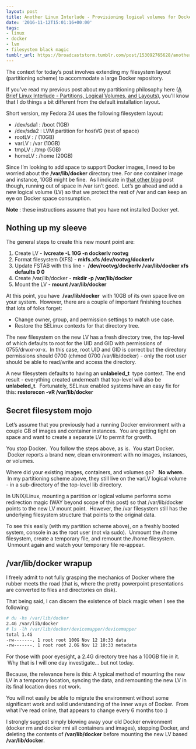 ```yaml
---
layout: post
title: Another Linux Interlude - Provisioning logical volumes for Docker
date: '2016-11-12T15:01:16+00:00'
tags:
- linux
- docker
- lvm
- filesystem black magic
tumblr_url: https://broadcaststorm.tumblr.com/post/153092765628/another-linux-interlude-provisioning-logical
---
```

The context for today’s post involves extending my filesystem layout (partitioning scheme) to accommodate a large Docker repository.

If you’ve read my previous post about my partitioning philosophy here ([A Brief Linux Interlude - Partitions, Logical Volumes, and Layouts](/a-brief-linux-interlude-partitions-logical/)), you’ll know that I do things a bit different from the default installation layout.

Short version, my Fedora 24 uses the following filesystem layout:

- /dev/sda1 : /boot (1GB)  
- /dev/sda2 : LVM partition for hostVG (rest of space)  
- rootLV : / (10GB)  
- varLV : /var (10GB)  
- tmpLV : /tmp (5GB)  
- homeLV : /home (20GB)  

Since I’m looking to add space to support Docker images, I need to be worried about the **/var/lib/docker** directory tree. For one container image and instance, 10GB might be fine. &nbsp;As I indicate in [that other blog](a-brief-linux-interlude-partitions-logical/) post though, running out of space in /var isn’t good. &nbsp;Let’s go ahead and add a new logical volume (LV) so that we protect the rest of /var and can keep an eye on Docker space consumption. &nbsp;

**Note** : these instructions assume that you have not installed Docker yet.

## Nothing up my sleeve

The general steps to create this new mount point are:

1. Create LV - **lvcreate -L 10G -n dockerlv rootvg**  
2. Format filesystem (XFS) - **mkfs.xfs /dev/rootvg/dockerlv**  
3. Update FSTAB with this line -&nbsp; **/dev/rootvg/dockerlv /var/lib/docker xfs defaults 0 0**
4. Create /var/lib/docker - **mkdir -p /var/lib/docker**  
5. Mount the LV - **mount /var/lib/docker**  

At this point, you have&nbsp; **/var/lib/docker&nbsp;** with 10GB of its own space live on your system. &nbsp;However, there are a couple of important finishing touches that lots of folks forget:

- Change owner, group, and permission settings to match use case.  
- Restore the SELinux contexts for that directory tree.  

The new filesystem on the new LV has a fresh directory tree, the top-level of which defaults to root for the UID and GID with permissions of 0755/drwxr-xr-x. &nbsp;In this case, root UID and GID is correct but the directory permissions should 0700 (chmod 0700 /var/lib/docker) - only the root user should be able to read/write and access the directory.

A new filesystem defaults to having an **unlabeled\_t** &nbsp;type context. The end result - everything created underneath that top-level will also be **unlabeled\_t**. &nbsp;Fortunately, SELinux enabled systems have an easy fix for this: **restorecon -vR /var/lib/docker**

## Secret filesystem mojo

Let’s assume that you previously had a running Docker environment with a couple GB of images and container instances. &nbsp;You are getting tight on space and want to create a separate LV to permit for growth.

You stop Docker. &nbsp;You follow the steps above, as is. &nbsp;You start Docker. &nbsp;Docker reports a brand new, clean environment with no images, instances, or volumes.

Where did your existing images, containers, and volumes go? &nbsp; **No where.** &nbsp;In my partitioning scheme above, they still live on the varLV logical volume - in a sub-directory of the top-level lib directory.

In UNIX/Linux, mounting a partition or logical volume performs some redirection magic (WAY beyond scope of this post) so that /var/lib/docker points to the new LV mount point. &nbsp;However, the /var filesystem still has the underlying filesystem structure that points to the original data.

To see this easily (with my partition scheme above), on a freshly booted system, console in as the root user (not via sudo). &nbsp;Unmount the /home filesystem, create a temporary file, and remount the /home filesystem. &nbsp;Unmount again and watch your temporary file re-appear.

## /var/lib/docker wrapup

I freely admit to not fully grasping the mechanics of Docker where the rubber meets the road (that is, where the pretty powerpoint presentations are converted to files and directories on disk).

That being said, I can discern the existence of black magic when I see the following:

```bash
# du -hs /var/lib/docker
2.4G /var/lib/docker
# ls -lh /var/lib/docker/devicemapper/devicemapper
total 1.4G
-rw-------. 1 root root 100G Nov 12 10:33 data
-rw-------. 1 root root 2.0G Nov 12 10:33 metadata
```

For those with poor eyesight, a 2.4G directory tree has a 100GB file in it. &nbsp;Why that is I will one day investigate… but not today.

Because, the relevance here is this: A typical method of mounting the new LV in a temporary location, syncing the data, and remounting the new LV in its final location does not work.

You will not easily be able to migrate the environment without some significant work and solid understanding of the inner ways of Docker. &nbsp;From what I’ve read online, that appears to change every 6 months too :)

I strongly suggest simply blowing away your old Docker environment (docker rm and docker rmi all containers and images), stopping Docker, and deleting the contents of **/var/lib/docker** before mounting the new LV based **/var/lib/docker**.

